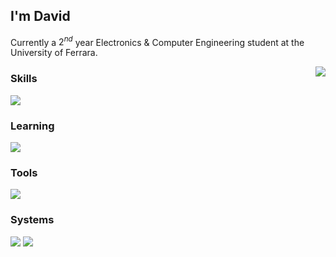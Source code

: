 ## I'm David
Currently a $2^{nd}$ year Electronics & Computer Engineering student at the University of Ferrara.

<img align="right" src="https://github-readme-stats.vercel.app/api?username=Constrat&show_icons=true&theme=dark">

### Skills
![](https://skillicons.dev/icons?i=c,java,js,py,powershell,php&theme=dark&perline=3)

### Learning 
![](https://skillicons.dev/icons?i=cs,cpp,dotnet&dark=light&perline=3)

### Tools
![](https://skillicons.dev/icons?i=vscode,visualstudio,eclipse,discord,github,git&theme=dark&perline=3)

### Systems
![](https://img.shields.io/badge/Windows_11_x64-0078D4?logo=windows11&logoColor=fff)
![](https://img.shields.io/badge/Windows_10_x64-0078D6?logo=windows10&logoColor=fff)